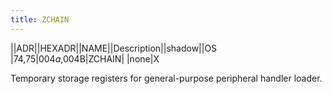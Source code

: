 ```yaml
---
title: ZCHAIN
---
```

||ADR||HEXADR||NAME||Description||shadow||OS  
|74,75|$004a,$004B|ZCHAIN| |none|X  
  
Temporary storage registers for general-purpose peripheral handler loader.  
